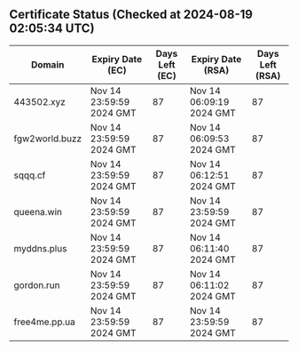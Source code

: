 ## Certificate Status (Checked at 2024-08-19 02:05:34 UTC)
| Domain | Expiry Date (EC) | Days Left (EC) | Expiry Date (RSA) | Days Left (RSA) |
|--------|-------------------|----------------|--------------------|--------------------|
| 443502.xyz | Nov 14 23:59:59 2024 GMT | 87 | Nov 14 06:09:19 2024 GMT | 87 |
| fgw2world.buzz | Nov 14 23:59:59 2024 GMT | 87 | Nov 14 06:09:53 2024 GMT | 87 |
| sqqq.cf | Nov 14 23:59:59 2024 GMT | 87 | Nov 14 06:12:51 2024 GMT | 87 |
| queena.win | Nov 14 23:59:59 2024 GMT | 87 | Nov 14 23:59:59 2024 GMT | 87 |
| myddns.plus | Nov 14 23:59:59 2024 GMT | 87 | Nov 14 06:11:40 2024 GMT | 87 |
| gordon.run | Nov 14 23:59:59 2024 GMT | 87 | Nov 14 06:11:02 2024 GMT | 87 |
| free4me.pp.ua | Nov 14 23:59:59 2024 GMT | 87 | Nov 14 23:59:59 2024 GMT | 87 |
